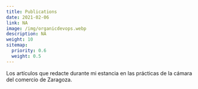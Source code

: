 ```yaml
---
title: Publications
date: 2021-02-06
link: NA
image: /img/organicdevops.webp
description: NA
weight: 10
sitemap:
  priority: 0.6
  weight: 0.5
---
```

<!--

This page represents the landing page for "publications" section. It is also shown under the homepage header for "publications". It should be therefore relatively short and sweet.

\-->

Los artículos que redacte durante mi estancia en las prácticas de la cámara del comercio de Zaragoza.
